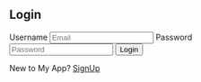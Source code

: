 <!DOCTYPE html>
<html>

<head>
    <link rel="stylesheet" type="text/css" href="style.css">
</head>

<body>
    <div class="container">
        <h2>Login</h2>
        <form action="login.php" method="POST">
            <label for="name">Username</label>
            <input type="email" name="email" placeholder="Email" required>
            <label for="password">Password</label>
            <input type="password" name="password" placeholder="Password" required>
            <button type="submit">Login</button>
        </form>
        <p>New to My App? <a href="Register.html">SignUp</a></p>
    </div>
</body>

</html>
